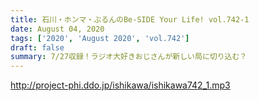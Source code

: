 ```yaml
---
title: 石川・ホンマ・ぶるんのBe-SIDE Your Life! vol.742-1
date: August 04, 2020
tags: ['2020', 'August 2020', 'vol.742']
draft: false
summary: 7/27収録！ラジオ大好きおじさんが新しい局に切り込む？
---
```


http://project-phi.ddo.jp/ishikawa/ishikawa742_1.mp3
